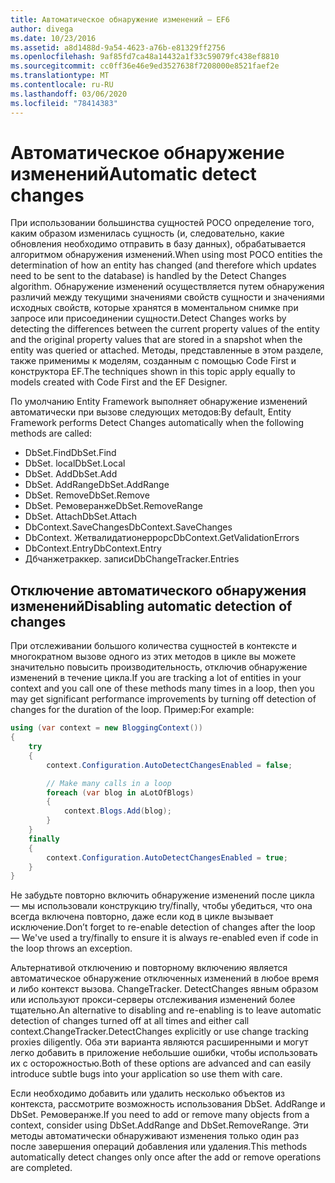 ```yaml
---
title: Автоматическое обнаружение изменений — EF6
author: divega
ms.date: 10/23/2016
ms.assetid: a8d1488d-9a54-4623-a76b-e81329ff2756
ms.openlocfilehash: 9af85fd7ca48a14432a1f33c59079fc438ef8810
ms.sourcegitcommit: cc0ff36e46e9ed3527638f7208000e8521faef2e
ms.translationtype: MT
ms.contentlocale: ru-RU
ms.lasthandoff: 03/06/2020
ms.locfileid: "78414383"
---
```

# <a name="automatic-detect-changes"></a><span data-ttu-id="8154c-102">Автоматическое обнаружение изменений</span><span class="sxs-lookup"><span data-stu-id="8154c-102">Automatic detect changes</span></span>
<span data-ttu-id="8154c-103">При использовании большинства сущностей POCO определение того, каким образом изменилась сущность (и, следовательно, какие обновления необходимо отправить в базу данных), обрабатывается алгоритмом обнаружения изменений.</span><span class="sxs-lookup"><span data-stu-id="8154c-103">When using most POCO entities the determination of how an entity has changed (and therefore which updates need to be sent to the database) is handled by the Detect Changes algorithm.</span></span> <span data-ttu-id="8154c-104">Обнаружение изменений осуществляется путем обнаружения различий между текущими значениями свойств сущности и значениями исходных свойств, которые хранятся в моментальном снимке при запросе или присоединении сущности.</span><span class="sxs-lookup"><span data-stu-id="8154c-104">Detect Changes works by detecting the differences between the current property values of the entity and the original property values that are stored in a snapshot when the entity was queried or attached.</span></span> <span data-ttu-id="8154c-105">Методы, представленные в этом разделе, также применимы к моделям, созданным с помощью Code First и конструктора EF.</span><span class="sxs-lookup"><span data-stu-id="8154c-105">The techniques shown in this topic apply equally to models created with Code First and the EF Designer.</span></span>  

<span data-ttu-id="8154c-106">По умолчанию Entity Framework выполняет обнаружение изменений автоматически при вызове следующих методов:</span><span class="sxs-lookup"><span data-stu-id="8154c-106">By default, Entity Framework performs Detect Changes automatically when the following methods are called:</span></span>  

- <span data-ttu-id="8154c-107">DbSet.Find</span><span class="sxs-lookup"><span data-stu-id="8154c-107">DbSet.Find</span></span>  
- <span data-ttu-id="8154c-108">DbSet. local</span><span class="sxs-lookup"><span data-stu-id="8154c-108">DbSet.Local</span></span>  
- <span data-ttu-id="8154c-109">DbSet. Add</span><span class="sxs-lookup"><span data-stu-id="8154c-109">DbSet.Add</span></span>  
- <span data-ttu-id="8154c-110">DbSet. AddRange</span><span class="sxs-lookup"><span data-stu-id="8154c-110">DbSet.AddRange</span></span>
- <span data-ttu-id="8154c-111">DbSet. Remove</span><span class="sxs-lookup"><span data-stu-id="8154c-111">DbSet.Remove</span></span>  
- <span data-ttu-id="8154c-112">DbSet. Ремоверанже</span><span class="sxs-lookup"><span data-stu-id="8154c-112">DbSet.RemoveRange</span></span>
- <span data-ttu-id="8154c-113">DbSet. Attach</span><span class="sxs-lookup"><span data-stu-id="8154c-113">DbSet.Attach</span></span>  
- <span data-ttu-id="8154c-114">DbContext.SaveChanges</span><span class="sxs-lookup"><span data-stu-id="8154c-114">DbContext.SaveChanges</span></span>  
- <span data-ttu-id="8154c-115">DbContext. Жетвалидатионеррорс</span><span class="sxs-lookup"><span data-stu-id="8154c-115">DbContext.GetValidationErrors</span></span>  
- <span data-ttu-id="8154c-116">DbContext.Entry</span><span class="sxs-lookup"><span data-stu-id="8154c-116">DbContext.Entry</span></span>  
- <span data-ttu-id="8154c-117">Дбчанжетраккер. записи</span><span class="sxs-lookup"><span data-stu-id="8154c-117">DbChangeTracker.Entries</span></span>  

## <a name="disabling-automatic-detection-of-changes"></a><span data-ttu-id="8154c-118">Отключение автоматического обнаружения изменений</span><span class="sxs-lookup"><span data-stu-id="8154c-118">Disabling automatic detection of changes</span></span>  

<span data-ttu-id="8154c-119">При отслеживании большого количества сущностей в контексте и многократном вызове одного из этих методов в цикле вы можете значительно повысить производительность, отключив обнаружение изменений в течение цикла.</span><span class="sxs-lookup"><span data-stu-id="8154c-119">If you are tracking a lot of entities in your context and you call one of these methods many times in a loop, then you may get significant performance improvements by turning off detection of changes for the duration of the loop.</span></span> <span data-ttu-id="8154c-120">Пример:</span><span class="sxs-lookup"><span data-stu-id="8154c-120">For example:</span></span>  

``` csharp
using (var context = new BloggingContext())
{
    try
    {
        context.Configuration.AutoDetectChangesEnabled = false;

        // Make many calls in a loop
        foreach (var blog in aLotOfBlogs)
        {
            context.Blogs.Add(blog);
        }
    }
    finally
    {
        context.Configuration.AutoDetectChangesEnabled = true;
    }
}
```  

<span data-ttu-id="8154c-121">Не забудьте повторно включить обнаружение изменений после цикла — мы использовали конструкцию try/finally, чтобы убедиться, что она всегда включена повторно, даже если код в цикле вызывает исключение.</span><span class="sxs-lookup"><span data-stu-id="8154c-121">Don’t forget to re-enable detection of changes after the loop — We've used a try/finally to ensure it is always re-enabled even if code in the loop throws an exception.</span></span>  

<span data-ttu-id="8154c-122">Альтернативой отключению и повторному включению является автоматическое обнаружение отключенных изменений в любое время и либо контекст вызова. ChangeTracker. DetectChanges явным образом или используют прокси-серверы отслеживания изменений более тщательно.</span><span class="sxs-lookup"><span data-stu-id="8154c-122">An alternative to disabling and re-enabling is to leave automatic detection of changes turned off at all times and either call context.ChangeTracker.DetectChanges explicitly or use change tracking proxies diligently.</span></span> <span data-ttu-id="8154c-123">Оба эти варианта являются расширенными и могут легко добавить в приложение небольшие ошибки, чтобы использовать их с осторожностью.</span><span class="sxs-lookup"><span data-stu-id="8154c-123">Both of these options are advanced and can easily introduce subtle bugs into your application so use them with care.</span></span>  

<span data-ttu-id="8154c-124">Если необходимо добавить или удалить несколько объектов из контекста, рассмотрите возможность использования DbSet. AddRange и DbSet. Ремоверанже.</span><span class="sxs-lookup"><span data-stu-id="8154c-124">If you need to add or remove many objects from a context, consider using DbSet.AddRange and DbSet.RemoveRange.</span></span> <span data-ttu-id="8154c-125">Эти методы автоматически обнаруживают изменения только один раз после завершения операций добавления или удаления.</span><span class="sxs-lookup"><span data-stu-id="8154c-125">This methods automatically detect changes only once after the add or remove operations are completed.</span></span> 
